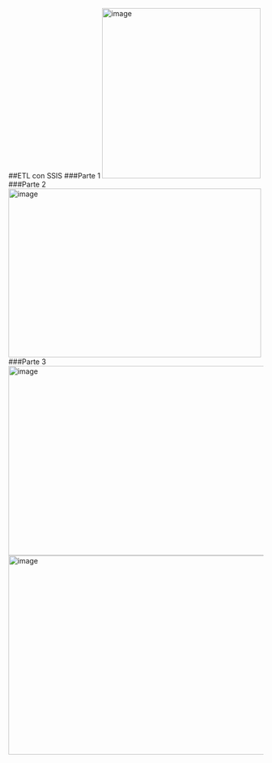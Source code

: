 ##ETL con SSIS
###Parte 1
<img width="313" height="336" alt="image" src="https://github.com/user-attachments/assets/bf079b29-f9e5-4a19-99e4-cd20f283d033" />
###Parte 2
<img width="499" height="333" alt="image" src="https://github.com/user-attachments/assets/28302cd4-4f39-48f4-84be-e4e7be41e2b9" />
###Parte 3
<img width="669" height="374" alt="image" src="https://github.com/user-attachments/assets/941a5f32-8dc5-46d0-8f02-35ed6fdde936" />
<img width="652" height="393" alt="image" src="https://github.com/user-attachments/assets/3be205b0-6447-49cc-8353-a0d830d0989a" />
